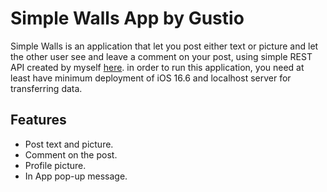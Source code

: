 # Simple Walls App by Gustio

Simple Walls is an application that let you post either text or picture and let the other user see and leave a comment on your post, using simple REST API created by myself [here](https://github.com/ReksiGustio/SimpleWalls-backend). in order to run this application, you need at least have minimum deployment of iOS 16.6 and localhost server for transferring data.

## Features

 - Post text and picture.
 - Comment on the post.
 - Profile picture.
 - In App pop-up message.

